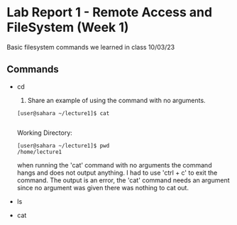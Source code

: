 # Lab Report 1 - Remote Access and FileSystem (Week 1)
Basic filesystem commands we learned in class 10/03/23
## Commands
* cd
	1. Share an example of using the command with no arguments.

	```console
	[user@sahara ~/lecture1]$ cat
	
	
	```
	Working Directory:
	```console
	[user@sahara ~/lecture1]$ pwd
	/home/lecture1
	```
 	when running the 'cat' command with no arguments the command hangs and does not output anything. I had to use 'ctrl + c' to exit the command. The output is an error, the 'cat' command needs an argument since no argument was given there was nothing to cat out.
 * ls
	
 * cat
	


